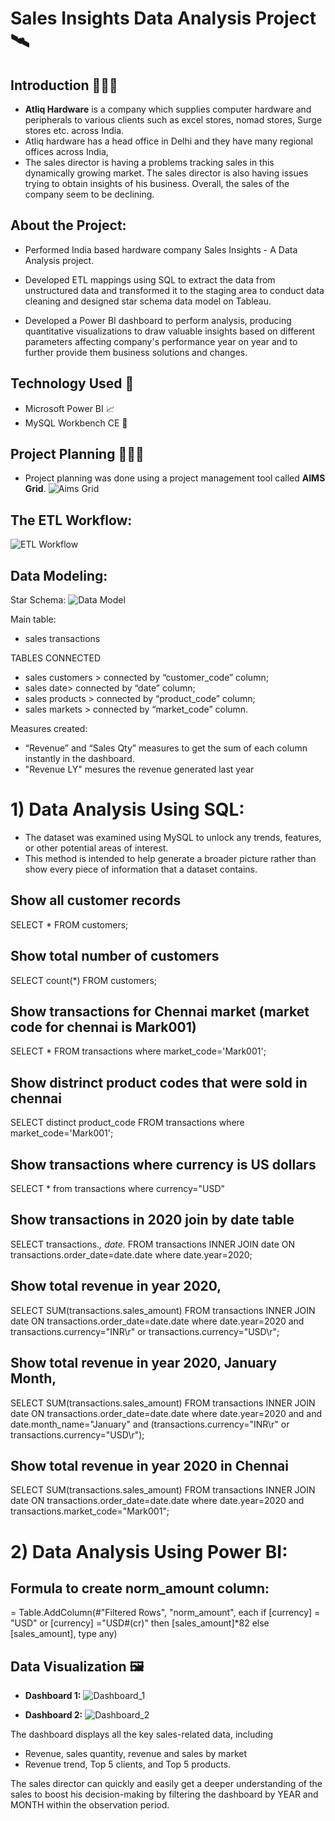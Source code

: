# Sales Insights Data Analysis Project 🛰

## Introduction 🙋🏻‍♂️
* **Atliq Hardware** is a company which supplies computer hardware and peripherals to various clients such as excel stores, nomad stores, Surge stores etc. across India. 
* Atliq hardware has a head office in Delhi and they have many regional offices across India, 
* The sales director is having a problems tracking sales in this dynamically growing market. The sales director is also having issues trying to obtain insights of his business. Overall, the sales of the company seem to be declining.

## About the Project:
* Performed India based hardware company Sales Insights - A Data Analysis project.

* Developed ETL mappings using SQL to extract the data from unstructured data and transformed it to the staging area to conduct data cleaning and designed star schema data model on Tableau.

* Developed a Power BI dashboard to perform analysis, producing quantitative visualizations to draw valuable insights based on different parameters affecting company's performance year on year and to further provide them business solutions and changes.

## Technology Used 🔧
* Microsoft Power BI 📈
* MySQL Workbench CE 🐬

## Project Planning 👨🏻‍✈️
* Project planning was done using a project management tool called **AIMS Grid**.
![Aims Grid](https://github.com/TheCleverIdiott/Sales-Insight/blob/main/AIMS%20Grid.jpg)

## The ETL Workflow:
![ETL Workflow](https://github.com/TheCleverIdiott/Sales-Insight/blob/main/ETL_Process.jpg)

## Data Modeling:
Star Schema:
![Data Model](https://github.com/TheCleverIdiott/Sales-Insight/blob/main/Data_Model.jpg)

Main table: 
- sales transactions 

TABLES CONNECTED
- sales customers > connected by “customer_code” column;
- sales date> connected by “date” column;
- sales products > connected by “product_code” column;
- sales markets > connected by “market_code” column.

Measures created: 
- “Revenue” and “Sales Qty” measures to get the sum of each column instantly in the dashboard.
- "Revenue LY" mesures the revenue generated last year 

# 1) Data Analysis Using SQL:

- The dataset was examined using MySQL to unlock any trends, features, or other potential areas of interest.
- This method is intended to help generate a broader picture rather than show every piece of information that a dataset contains.

## Show all customer records

SELECT * FROM customers;

## Show total number of customers

SELECT count(*) FROM customers;

## Show transactions for Chennai market (market code for chennai is Mark001)

SELECT * FROM transactions where market_code='Mark001';

## Show distrinct product codes that were sold in chennai

SELECT distinct product_code FROM transactions where market_code='Mark001';

## Show transactions where currency is US dollars

SELECT * from transactions where currency="USD"

## Show transactions in 2020 join by date table

SELECT transactions.*, date.* FROM transactions INNER JOIN date ON transactions.order_date=date.date where date.year=2020;

## Show total revenue in year 2020,

SELECT SUM(transactions.sales_amount) FROM transactions INNER JOIN date ON transactions.order_date=date.date where date.year=2020 and transactions.currency="INR\r" or transactions.currency="USD\r";

## Show total revenue in year 2020, January Month,

SELECT SUM(transactions.sales_amount) FROM transactions INNER JOIN date ON transactions.order_date=date.date 
where date.year=2020 and and date.month_name="January" and (transactions.currency="INR\r" or transactions.currency="USD\r");

## Show total revenue in year 2020 in Chennai

SELECT SUM(transactions.sales_amount) FROM transactions INNER JOIN date ON transactions.order_date=date.date where date.year=2020 and transactions.market_code="Mark001";

# 2) Data Analysis Using Power BI:

## Formula to create norm_amount column:

= Table.AddColumn(#"Filtered Rows", "norm_amount", each if [currency] = "USD" or [currency] ="USD#(cr)" then [sales_amount]*82 else [sales_amount], type any)

## Data Visualization 🖼
* **Dashboard 1:**
![Dashboard_1](https://github.com/TheCleverIdiott/Sales-Insight/blob/main/Dashboard_1.jpg)

* **Dashboard 2:**
![Dashboard_2](https://github.com/TheCleverIdiott/Sales-Insight/blob/main/Dashboard_2.jpg)

The dashboard displays all the key sales-related data, including 
* Revenue, sales quantity, revenue and sales by market 
* Revenue trend, Top 5 clients, and Top 5 products.

The sales director can quickly and easily get a deeper understanding of the sales to boost his decision-making by filtering the dashboard by YEAR and MONTH within the observation period.

